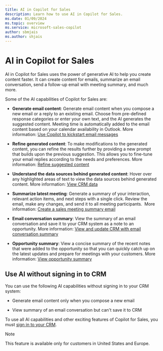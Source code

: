 ```yaml
---
title: AI in Copilot for Sales
description: Learn how to use AI in Copilot for Sales.
ms.date: 01/09/2024
ms.topic: overview
ms.service: microsoft-sales-copilot
author: sbmjais
ms.author: shjais
---
```


# AI in Copilot for Sales

AI in Copilot for Sales uses the power of generative AI to help you create content faster. It can create content for emails, summarize an email conversation, send a follow-up email with meeting summary, and much more.

Some of the AI capabilities of Copilot for Sales are:

- **Generate email content**: Generate email content when you compose a new email or a reply to an existing email. Choose from pre-defined response categories or enter your own text, and the AI generates the suggested content. Meeting time is automatically added to the email content based on your calendar availability in Outlook. More information: [Use Copilot to kickstart email messages](use-copilot-kickstart-email-messages.md)

- **Refine generated content**: To make modifications to the generated content, you can refine the results further by providing a new prompt that builds upon the previous suggestion. This allows you to fine-tune your email replies according to the needs and preferences. More information: [Refine suggested content](use-copilot-kickstart-email-messages.md#refine-suggested-content)

- **Understand the data sources behind generated content**: Hover over any highlighted areas of text to view the data sources behind generated content. More information: [View CRM data](use-copilot-kickstart-email-messages.md#view-data-source-in-suggested-content)

- **Summarize latest meeting**: Generate a summary of your interaction, relevant action items, and next steps with a single click. Review the email, make any changes, and send it to all meeting participants.  More information: [Create a sales meeting summary email](use-copilot-kickstart-email-messages.md#create-a-sales-meeting-summary-email)

- **Email conversation summary**: View the summary of an email conversation and save it to your CRM system as a note to an opportunity. More information: [View and update CRM with email conversation summary](view-save-email-summary-crm.md)

- **Opportunity summary**: View a concise summary of the recent notes that were added to the opportunity so that you can quickly catch up on the latest updates and prepare for meetings with your customers. More information: [View opportunity summary](view-opportunity-summary.md)

## Use AI without signing in to CRM

You can use the following AI capabilities without signing in to your CRM system:

- Generate email content only when you compose a new email

- View summary of an email conversation but can't save it to CRM

To use all AI capabilities and other exciting features of Copilot for Sales, you must [sign in to your CRM](use-sales-copilot-outlook.md#sign-in-to-crm).

> [!NOTE]
> This feature is available only for customers in United States and Europe.
